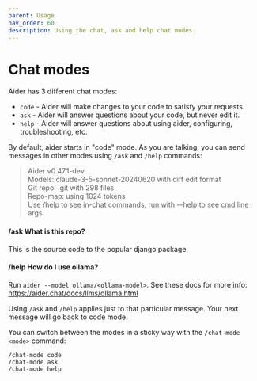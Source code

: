 ```yaml
---
parent: Usage
nav_order: 60
description: Using the chat, ask and help chat modes.
---
```


# Chat modes

Aider has 3 different chat modes:

- `code` - Aider will make changes to your code to satisfy your requests.
- `ask` - Aider will answer questions about your code, but never edit it.
- `help` - Aider will answer questions about using aider, configuring, troubleshooting, etc.

By default, aider starts in "code" mode. As you are talking, you can
send messages in other modes using `/ask` and `/help` commands:

<div class="chat-transcript" markdown="1">


> Aider v0.47.1-dev  
> Models: claude-3-5-sonnet-20240620 with diff edit format  
> Git repo: .git with 298 files  
> Repo-map: using 1024 tokens  
> Use /help to see in-chat commands, run with --help to see cmd line args  

#### /ask What is this repo?

This is the source code to the popular django package.

#### /help How do I use ollama?

Run `aider --model ollama/<ollama-model>`.
See these docs for more info: https://aider.chat/docs/llms/ollama.html

</div>

Using `/ask` and `/help` applies just to that particular message.
Your next message will go back to code mode.

You can switch between the modes in a sticky way
with the `/chat-mode <mode>` command:

```
/chat-mode code
/chat-mode ask
/chat-mode help
```

